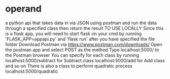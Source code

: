 # operand
a python api that takes data in via JSON using postman and run the data through a specified class then return the result
TO USE LOCALLY
Since this is a flask app, you will need to start flask on your cmd
by running 'FLASK_APP=appapi.py' and
'flask run' after you have specified the file folder
Download Postman via https://www.postman.com/downloads/
Open the postman app and select POST as the method
Type localhost:5000/ to the Postman browser
You can specify for each class by running localhost:5000/subtract for Subtract class
localhost:5000/add for Add class and so on
There is also a class to perform quadratic process localhost:5000/quadratic

